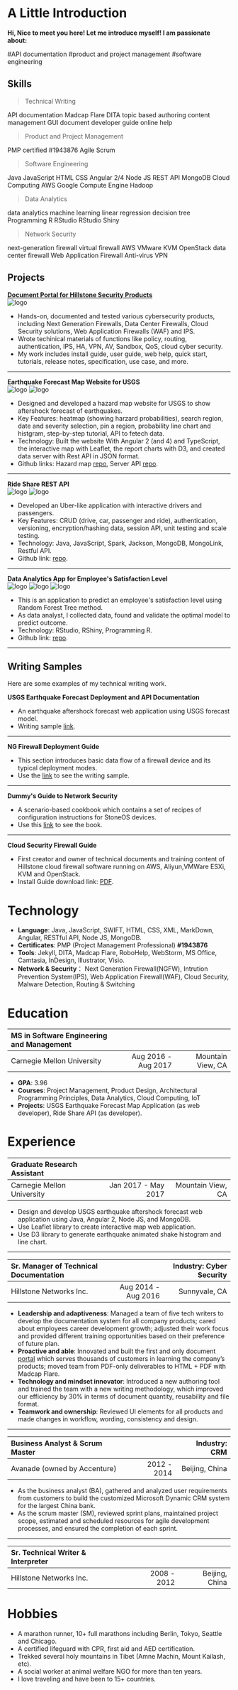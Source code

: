 
# A Little Introduction

**Hi, Nice to meet you here! Let me introduce myself! I am passionate about:**
<div>
<span class="tag2">#API documentation</span>
<span class="tag2">#product and project management</span>
<span class="tag2">#software engineering</span>
</div>


## Skills

> Technical Writing 
<div> 
<span class="tag">API documentation</span>
<span class="tag">Madcap Flare</span> 
<span class="tag">DITA</span>
<span class="tag">topic based authoring</span>
<span class="tag">content management</span>
<span class="tag">GUI document</span> 
<span class="tag">developer guide</span> 
<span class="tag">online help</span> 
</div>


> Product and Project Management
<div> 
<span class="tag">PMP certified #1943876</span>
<span class="tag">Agile</span>
<span class="tag">Scrum</span>
</div>

> Software Engineering
<div> 
<span class="tag">Java</span>
<span class="tag">JavaScript</span>
<span class="tag">HTML</span>
<span class="tag">CSS</span>
<span class="tag">Angular 2/4</span>
<span class="tag">Node JS</span>
<span class="tag">REST API</span>
<span class="tag">MongoDB</span>
<span class="tag">Cloud Computing</span>
<span class="tag">AWS</span>
<span class="tag">Google Compute Engine</span>
<span class="tag">Hadoop</span>
</div>

> Data Analytics
<div> 
<span class="tag">data analytics</span>
<span class="tag">machine learning</span>
<span class="tag">linear regression</span>
<span class="tag">decision tree</span>
<span class="tag">Programming R</span> 
<span class="tag">RStudio</span> 
<span class="tag">RStudio Shiny</span>
</div>

> Network Security 
<div> 
<span class="tag">next-generation firewall</span> 
<span class="tag">virtual firewall</span> 
<span class="tag">AWS</span> 
<span class="tag">VMware</span> 
<span class="tag">KVM</span> 
<span class="tag">OpenStack</span> 
<span class="tag">data center firewall</span> 
<span class="tag">Web Application Firewall</span> 
<span class="tag">Anti-virus</span> 
<span class="tag">VPN</span> 
</div>

## Projects 

> 
**[Document Portal for Hillstone Security Products](http://docs.hillstonenet.com/en/Content/Home.htm)**  
![logo](media/hsdoc.jpeg) 
* Hands-on, documented and tested various cybersecurity products, including Next Generation Firewalls, Data Center Firewalls, Cloud Security solutions, Web Application Firewalls (WAF) and IPS.
* Wrote techinical materials of functions like policy, routing, authentication, IPS, HA, VPN, AV, Sandbox, QoS, cloud cyber security. 
* My work includes install guide, user guide, web help, quick start, tutorials, release notes, specification, use case, and more.

---

> 
**Earthquake Forecast Map Website for USGS**   
![logo](media/usgsmap.png) ![logo](media/usgsd3.png) 
* Designed and developed a hazard map website for USGS to show aftershock forecast of earthquakes.
* Key Features: heatmap (showing harzard probabilities), search region, date and severity selection, pin a region, probability line chart and histgram, step-by-step tutorial, API to fetech data. 
* Technology: Built the website With Angular 2 (and 4) and TypeScript, the interactive map with Leaflet, the report charts with D3, and created data server with Rest API in JSON format.
* Github links: Hazard map [repo](https://github.com/echolinr/USGS-Earthquake-Forecast-Map), Server API [repo](https://github.com/echolinr/USGS-MAP-API). 

---

> 
**Ride Share REST API**  
 ![logo](media/car.png)  ![logo](media/api2.png) 
* Developed an Uber-like application with interactive drivers and passengers.
* Key Features: CRUD (drive, car, passenger and ride), authentication, versioning, encryption/hashing data, session API, unit testing and scale testing.
* Technology: Java, JavaScript, Spark, Jackson, MongoDB, MongoLink, Restful API.
* Github link: [repo](https://github.com/echolinr/Ride-Share-API).

---

> 
**Data Analytics App for Employee's Satisfaction Level**  
![logo](media/cormatrix.jpg) ![logo](media/roc.jpeg) ![logo](media/shinyapp.jpg) 
* This is an application to predict an employee's satisfaction level using Random Forest Tree method.
* As data analyst, I collected data, found and validate the optimal model to predict outcome.
* Technology: RStudio, RShiny, Programming R.
* Github link: [repo](https://github.com/echolinr/shinyapp-hr-satisfaction).

---

## Writing Samples

Here are some examples of my technical writing work.
> 
**USGS Earthquake Forecast Deployment and API Documentation**  
* An earthquake aftershock forecast web application using USGS forecast model.
* Writing sample [link](projects/usgs-overview.md).
---
**NG Firewall Deployment Guide**  
* This section introduces basic data flow of a firewall device and its typical deployment modes.   
* Use the [link](http://docs.hillstonenet.com/en/Content/3_Deploy_Your_Device/deploy_your_device.htm) to see the writing sample.
---
**Dummy's Guide to Network Security**  
* A scenario-based cookbook which contains a set of recipes of configuration instructions for StoneOS devices.
* Use this [link](http://docs.hillstonenet.com/en/Content/Cookbook/intro.htm) to see the book.
---
**Cloud Security Firewall Guide** 
* First creator and owner of technical documents and training content of Hillstone cloud firewall software running on AWS, Aliyun,VMWare ESXi, KVM and OpenStack. 
* Install Guide download link: [PDF](http://kb.hillstonenet.com/en/wp-content/uploads/2016/11/CloudEdge-Deployment-Guide-2.pdf).

# Technology  
> 
* **Language**: Java, JavaScript, SWIFT, HTML, CSS, XML, MarkDown, Angular, RESTful API, Node JS, MongoDB.
* **Certificates**: PMP  (Project Management Professional) **#1943876**
* **Tools**: Jekyll, DITA, Madcap Flare, RoboHelp, WebStorm, MS Office, Camtasia, InDesign, Illustrator, Visio.
* **Network & Security**： Next Generation Firewall(NGFW), Intrution Prevention System(IPS), Web Application Firewall(WAF), Cloud Security, Malware Detection, Routing & Switching


# Education 
> 
| MS in Software Engineering and Management 	|  |  | 
|:---|---:|---:| 
| Carnegie Mellon University |	Aug 2016 - Aug 2017 |  Mountain View, CA  |  
* **GPA**: 3.96 	  
* **Courses**: Project Management, Product Design, Architectural Programming Principles, Data Analytics, Cloud Computing, IoT     
* **Projects**: USGS Earthquake Forecast Map Application (as web developer), Ride Share API (as developer). 

# Experience
> 
|Graduate Research Assistant  |  |  |
|:---|---:|---:| 
| Carnegie Mellon University |  Jan 2017 - May 2017  | Mountain View, CA |
* Design and develop USGS earthquake aftershock forecast web application using Java, Angular 2, Node JS, and MongoDB. 
* Use Leaflet library to create interactive map web application. 
* Use D3 library to generate earthquake animated shake histogram and line chart.  
---
| Sr. Manager of Technical Documentation  |  | Industry: Cyber Security |
|:---|---:|---:| 
|Hillstone Networks Inc.  |  Aug 2014 - Aug 2016  | Sunnyvale, CA  |
* **Leadership and adaptiveness**: Managed a team of five tech writers to develop the documentation system for all company products; cared about employees career development growth; adjusted their work focus and provided different training opportunities based on their preference of future plan.
* **Proactive and able**: Innovated and built the first and only document [portal](http://docs.hillstonenet.com/en/Content/Home.htm) which serves thousands of customers in learning the company’s products; moved team from PDF-only deliverables to HTML + PDF with Madcap Flare. 
* **Technology and mindset innovator**: Introduced a new authoring tool and trained the team with a new writing methodology, which improved our efficiency by 30% in terms of document quantity, reusability and file format. 
* **Teamwork and ownership**: Reviewed UI elements for all products and made changes in workflow, wording, consistency and design.
---
|Business Analyst & Scrum Master |  | Industry: CRM | 
|:---|---:|---:| 	     		  					   
| Avanade (owned by Accenture) 			|   2012 - 2014		 	 		|		  Beijing, China	|
* As the business analyst (BA), gathered and analyzed user requirements from customers to build the customized Microsoft Dynamic CRM system for the largest China bank.
* As the scrum master (SM), reviewed sprint plans, maintained project scope, estimated and scheduled resources for agile development processes, and ensured the completion of each sprint.
---
|Sr. Technical Writer & Interpreter|   |   | 
|:---|---:|---:| 
| Hillstone Networks Inc. 			|   2008 - 2012		 	 		|		  Beijing, China	|           		    		

# Hobbies

> 
* A marathon runner, 10+ full marathons including Berlin, Tokyo, Seattle and Chicago.
* A certified lifeguard with CPR, first aid and AED certification.
* Trekked several holy mountains in Tibet (Amne Machin, Mount Kailash, etc).
* A social worker at animal welfare NGO for more than ten years.
* I love traveling and have been to 15+ countries.